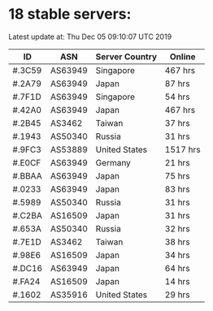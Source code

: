 # 18 stable servers:

Latest update at: Thu Dec 05 09:10:07 UTC 2019

| ID | ASN | Server Country | Online |
| -- | --- | -------------- | ------ |
| #.3C59 | AS63949 | Singapore | 467 hrs |
| #.2A79 | AS63949 | Japan | 87 hrs |
| #.7F1D | AS63949 | Singapore | 54 hrs |
| #.42A0 | AS63949 | Japan | 467 hrs |
| #.2B45 | AS3462 | Taiwan | 37 hrs |
| #.1943 | AS50340 | Russia | 31 hrs |
| #.9FC3 | AS53889 | United States | 1517 hrs |
| #.E0CF | AS63949 | Germany | 21 hrs |
| #.BBAA | AS63949 | Japan | 75 hrs |
| #.0233 | AS63949 | Japan | 83 hrs |
| #.5989 | AS50340 | Russia | 31 hrs |
| #.C2BA | AS16509 | Japan | 31 hrs |
| #.653A | AS50340 | Russia | 32 hrs |
| #.7E1D | AS3462 | Taiwan | 38 hrs |
| #.98E6 | AS16509 | Japan | 34 hrs |
| #.DC16 | AS63949 | Japan | 64 hrs |
| #.FA24 | AS16509 | Japan | 14 hrs |
| #.1602 | AS35916 | United States | 29 hrs |

